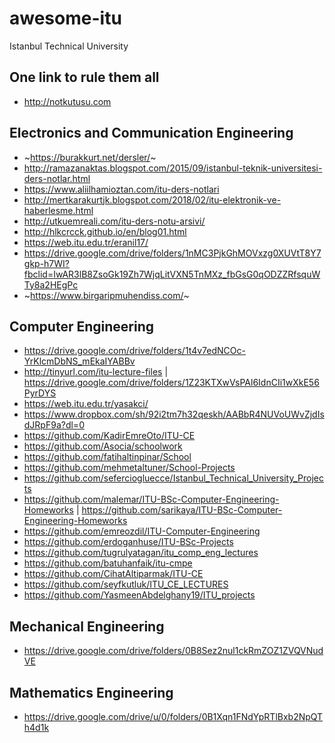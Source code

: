 # awesome-itu
Istanbul Technical University
## One link to rule them all 
- http://notkutusu.com

## Electronics and Communication Engineering
- ~https://burakkurt.net/dersler/~
- http://ramazanaktas.blogspot.com/2015/09/istanbul-teknik-universitesi-ders-notlar.html
- https://www.aliilhamioztan.com/itu-ders-notlari
- http://mertkarakurtjk.blogspot.com/2018/02/itu-elektronik-ve-haberlesme.html
- http://utkuemreali.com/itu-ders-notu-arsivi/
- http://hlkcrcck.github.io/en/blog01.html
- https://web.itu.edu.tr/eranil17/
- https://drive.google.com/drive/folders/1nMC3PjkGhMOVxzg0XUVtT8Y7gkp-h7WI?fbclid=IwAR3lB8ZsoGk19Zh7WjqLitVXN5TnMXz_fbGsG0qODZZRfsquWTy8a2HEgPc
- ~https://www.birgaripmuhendiss.com/~

## Computer Engineering
- https://drive.google.com/drive/folders/1t4v7edNCOc-YrKlcmDbNS_mEkaIYABBv
- http://tinyurl.com/itu-lecture-files | https://drive.google.com/drive/folders/1Z23KTXwVsPAl6IdnCIi1wXkE56PyrDYS
- https://web.itu.edu.tr/yasakci/
- https://www.dropbox.com/sh/92i2tm7h32qeskh/AABbR4NUVoUWvZjdIsdJRpF9a?dl=0
- https://github.com/KadirEmreOto/ITU-CE
- https://github.com/Asocia/schoolwork
- https://github.com/fatihaltinpinar/School
- https://github.com/mehmetaltuner/School-Projects
- https://github.com/seferciogluecce/Istanbul_Technical_University_Projects
- https://github.com/malemar/ITU-BSc-Computer-Engineering-Homeworks | https://github.com/sarikaya/ITU-BSc-Computer-Engineering-Homeworks
- https://github.com/emreozdil/ITU-Computer-Engineering
- https://github.com/erdoganhuse/ITU-BSc-Projects
- https://github.com/tugrulyatagan/itu_comp_eng_lectures
- https://github.com/batuhanfaik/itu-cmpe
- https://github.com/CihatAltiparmak/ITU-CE
- https://github.com/seyfkutluk/ITU_CE_LECTURES
- https://github.com/YasmeenAbdelghany19/ITU_projects

## Mechanical Engineering
- https://drive.google.com/drive/folders/0B8Sez2nul1ckRmZOZ1ZVQVNudVE

## Mathematics Engineering
- https://drive.google.com/drive/u/0/folders/0B1Xqn1FNdYpRTlBxb2NpQTh4d1k
